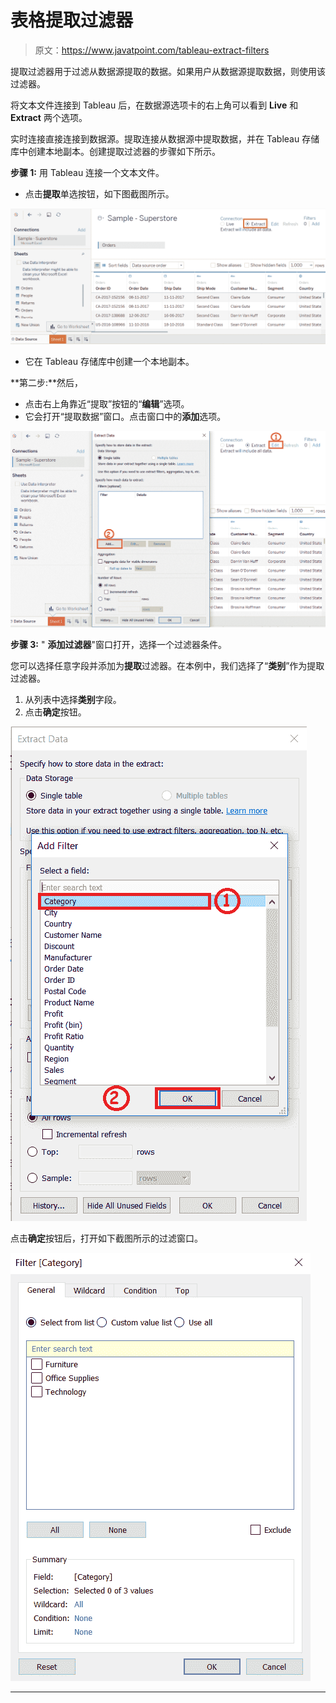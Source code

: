 # 表格提取过滤器

> 原文：<https://www.javatpoint.com/tableau-extract-filters>

提取过滤器用于过滤从数据源提取的数据。如果用户从数据源提取数据，则使用该过滤器。

将文本文件连接到 Tableau 后，在数据源选项卡的右上角可以看到 **Live** 和 **Extract** 两个选项。

实时连接直接连接到数据源。提取连接从数据源中提取数据，并在 Tableau 存储库中创建本地副本。创建提取过滤器的步骤如下所示。

**步骤 1:** 用 Tableau 连接一个文本文件。

*   点击**提取**单选按钮，如下图截图所示。

![Tableau Extract Filters](img/3c051e1e19cb3a42d7519ba4950fca7d.png)

*   它在 Tableau 存储库中创建一个本地副本。

**第二步:**然后，

*   点击右上角靠近“提取”按钮的“**编辑**”选项。
*   它会打开“提取数据”窗口。点击窗口中的**添加**选项。

![Tableau Extract Filters](img/ce1f3ee85e83e1d050f6e9e1e8e2aa18.png)

**步骤 3:** " **添加过滤器**"窗口打开，选择一个过滤器条件。

您可以选择任意字段并添加为**提取**过滤器。在本例中，我们选择了“**类别**”作为提取过滤器。

1.  从列表中选择**类别**字段。
2.  点击**确定**按钮。

![Tableau Extract Filters](img/8528ecc5e335017ab207eea3a1ba662e.png)

点击**确定**按钮后，打开如下截图所示的过滤窗口。

![Tableau Extract Filters](img/69aef51ff34901675ce69e5336b92a4d.png)

* * *